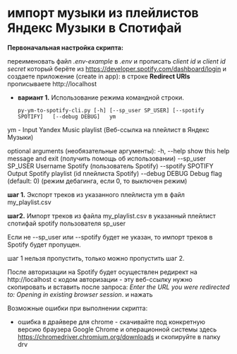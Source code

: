 # импорт музыки из плейлистов Яндекс Музыки в Спотифай

**Первоначальная настройка скрипта:**

переименовать файл *.env-example* в *.env* и прописать *client id* и *client id secret* который берёте из  https://developer.spotify.com/dashboard/login и создаете приложение (create in app): в строке **Redirect URIs** прописываете http://localhost



* **вариант 1.** Использование режима командной строки.

  `py-ym-to-spotify-cli.py [-h] [--sp_user SP_USER] [--spotify SPOTIFY]   [--debug DEBUG]   ym`

ym        -          Input Yandex Music playlist (Веб-ссылка на плейлист в Яндекс Музыки)

optional arguments (необязательные аргументы): 
  -h, --help         show this help message and exit (получить помощь об использовании)
  --sp_user SP_USER  Username Spotify  (пользователь Spotify)
  --spotify SPOTIFY  Output Spotify playlist (id плейлиста Spotify)
  --debug DEBUG      Debug flag (default: 0) (режим дебагинга, если 0, то выключен режим)

**шаг 1.** Экспорт треков из указанного плейлиста ym в файл my_playlist.csv

**шаг2.** Импорт треков из файла my_playlist.csv в указанный плейлист спотифай spotify пользователя sp_user

Если не --sp_user или --spotify будет не указан,  то импорт треков в Spotify будет пропущен.

шаг 1 нельзя пропустить, только можно пропустить шаг 2.

После авторизации на Spotify будет осуществлен редирект на http://localhost с кодом авторизации - эту веб-ссылку нужно скопировать и вставить после запроса: *Enter the URL you were redirected to: Opening in existing browser session*. и нажать <Enter>

Возможные ошибки при выполнении скрипта:

* ошибка в драйвере для chrome - скачивайте под конкретную версию браузера Google Chrome и операционной системы здесь https://chromedriver.chromium.org/downloads и скопируйте в папку drv

  





